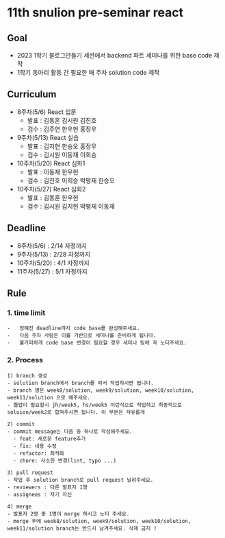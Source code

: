 # 11th snulion pre-seminar react

## Goal

-   2023 1학기 블로그만들기 세션에서 backend 파트 세미나를 위한 base code 제작
-   1학기 동아리 활동 간 필요한 매 주차 solution code 제작

## Curriculum

-   8주차(5/6) React 입문
    -   발표 : 김동훈 김시원 김진호
    -   검수 : 김주연 한우현 홍정우
-   9주차(5/13) React 실습
    -   발표 : 김지현 한승오 홍정우
    -   검수 : 김시원 이동재 이희승
-   10주차(5/20) React 심화1
    -   발표 : 이동재 한우현
    -   검수 : 김진호 이희승 박평재 한승오
-   10주차(5/27) React 심화2
    -   발표 : 김동훈 한우현
    -   검수 : 김시원 김지현 박평재 이동재

## Deadline

-   8주차(5/6) : 2/14 자정까지
-   9주차(5/13) : 2/28 자정까지
-   10주차(5/20) : 4/1 자정까지
-   11주차(5/27) : 5/1 자정까지

## Rule

### 1. time limit

    -   정해진 deadline까지 code base를 완성해주세요.
    -   다음 주차 사람은 이를 기반으로 세미나를 준비하게 됩니다.
    -   불가피하게 code base 변경이 필요할 경우 세미나 팀에 꼭 노티주세요.

### 2. Process

    1) branch 생성
    - solution branch에서 branch를 파서 작업하시면 됩니다.
    - branch 명은 week8/solution, week9/solution, week10/solution, week11/solution 으로 해주세요.
    - 협업이 필요할시 jh/week5, hs/week5 이런식으로 작업하고 최종적으로 soluion/week2로 합쳐주시면 됩니다. 이 부분은 자유롭게

    2) commit
    - commit message는 다음 중 하나로 작성해주세요.
      - feat: 새로운 feature추가
      - fix: 내용 수정
      - refactor: 최적화
      - chore: 사소한 변경(lint, typo ...)

    3) pull request
    - 작업 후 solution branch로 pull request 날려주세요.
    - reviewers : 다른 발표자 1명
    - assignees : 자기 자신

    4) merge
    - 발표자 2명 중 1명이 merge 하시고 노티 주세요.
    - merge 후에 week8/solution, week9/solution, week10/solution, week11/solution branch는 반드시 남겨주세요. 삭제 금지 !
